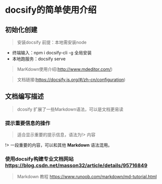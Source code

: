 # docsify的简单使用介绍
## 初始化创建
>安装docsify 前提：本地需安装node 
* 终端输入：npm i docsify-cli -g 全局安装
* 本地跑服务：docsify serve
>MarKdown使用介绍(http://www.mdeditor.com/)

> 文档链接(https://docsify.js.org/#/zh-cn/configuration)

## 文档编写描述
> dcosify 扩展了一些Markdown语法，可以是文档更易读

### 提示重要信息的操作
>适合显示重要的提示信息，语法为!> 内容

!> 一段重要的内容，可以和其他 **Markdown** 语法混用。

### 使用docsify构建专业文档网站 https://blog.csdn.net/masson32/article/details/95716849
> Markdown 教程 https://www.runoob.com/markdown/md-tutorial.html
